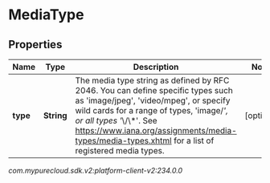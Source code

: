 # MediaType


## Properties

| Name | Type | Description | Notes |
| ------------ | ------------- | ------------- | ------------- |
| **type** | **String** | The media type string as defined by RFC 2046. You can define specific types such as 'image/jpeg', 'video/mpeg', or specify wild cards for a range of types, 'image/*', or all types '*\\/\\*'. See https://www.iana.org/assignments/media-types/media-types.xhtml for a list of registered media types. |  [optional] |




_com.mypurecloud.sdk.v2:platform-client-v2:234.0.0_
